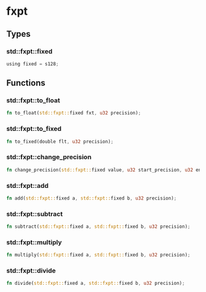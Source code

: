 # fxpt


## Types

### std::fxpt::fixed

```rust
using fixed = s128;
```


## Functions

### std::fxpt::to_float


```rust
fn to_float(std::fxpt::fixed fxt, u32 precision);
```
### std::fxpt::to_fixed


```rust
fn to_fixed(double flt, u32 precision);
```
### std::fxpt::change_precision


```rust
fn change_precision(std::fxpt::fixed value, u32 start_precision, u32 end_precision);
```
### std::fxpt::add


```rust
fn add(std::fxpt::fixed a, std::fxpt::fixed b, u32 precision);
```
### std::fxpt::subtract


```rust
fn subtract(std::fxpt::fixed a, std::fxpt::fixed b, u32 precision);
```
### std::fxpt::multiply


```rust
fn multiply(std::fxpt::fixed a, std::fxpt::fixed b, u32 precision);
```
### std::fxpt::divide


```rust
fn divide(std::fxpt::fixed a, std::fxpt::fixed b, u32 precision);
```

